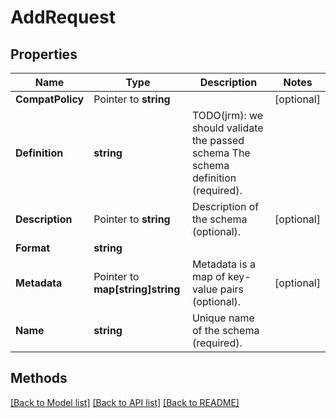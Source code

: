 # AddRequest

## Properties

Name | Type | Description | Notes
------------ | ------------- | ------------- | -------------
**CompatPolicy** | Pointer to **string** |  | [optional] 
**Definition** | **string** | TODO(jrm): we should validate the passed schema The schema definition (required). | 
**Description** | Pointer to **string** | Description of the schema (optional). | [optional] 
**Format** | **string** |  | 
**Metadata** | Pointer to **map[string]string** | Metadata is a map of key-value pairs (optional). | [optional] 
**Name** | **string** | Unique name of the schema (required). | 

## Methods


[[Back to Model list]](../README.md#documentation-for-models) [[Back to API list]](../README.md#documentation-for-api-endpoints) [[Back to README]](../README.md)


